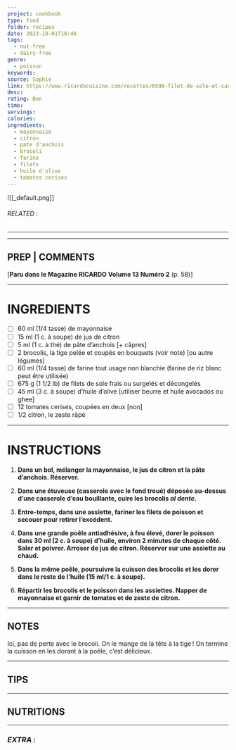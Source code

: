 ```yaml
---
project: cookbook
type: food
folder: recipes
date: 2023-10-01T16:46
tags:
  - nut-free
  - dairy-free
genre:
  - poisson
keywords: 
source: Sophie
link: https://www.ricardocuisine.com/recettes/6598-filet-de-sole-et-sauce-mayonnaise-citron-anchois
desc: 
rating: Bon
time: 
servings: 
calories: 
ingredients:
  - mayonnaise
  - citron
  - pate d'anchois
  - brocoli
  - farine
  - filets
  - huile d'olive
  - tomates cerises
---
```


![[_default.png]]
###### *RELATED* : 
---


---
## PREP | COMMENTS

[**Paru dans le Magazine RICARDO Volume 13 Numéro 2** (p. 58)]

---
# INGREDIENTS

- [ ] 60 ml (1/4 tasse) de mayonnaise
- [ ] 15 ml (1 c. à soupe) de jus de citron
- [ ] 5 ml (1 c. à thé) de pâte d’anchois [+ câpres]
- [ ] 2 brocolis, la tige pelée et coupés en bouquets (voir note) [ou autre légumes]
- [ ] 60 ml (1/4 tasse) de farine tout usage non blanchie (farine de riz blanc peut être utilisée)
- [ ] 675 g (1 1/2 lb) de filets de sole frais ou surgelés et décongelés
- [ ] 45 ml (3 c. à soupe) d’huile d’olive [utiliser beurre et huile avocados ou ghee]
- [ ] 12 tomates cerises, coupées en deux [non]
- [ ] 1/2 citron, le zeste râpé

---
# INSTRUCTIONS

1. **Dans un bol, mélanger la mayonnaise, le jus de citron et la pâte d’anchois. Réserver.**
    
2. **Dans une étuveuse (casserole avec le fond troué) déposée au-dessus d’une casserole d’eau bouillante, cuire les brocolis _al dente_.**
    
3. **Entre-temps, dans une assiette, fariner les filets de poisson et secouer pour retirer l’excédent.**
    
4. **Dans une grande poêle antiadhésive, à feu élevé, dorer le poisson dans 30 ml (2 c. à soupe) d’huile, environ 2 minutes de chaque côté. Saler et poivrer. Arroser de jus de citron. Réserver sur une assiette au chaud.**
    
5. **Dans la même poêle, poursuivre la cuisson des brocolis et les dorer dans le reste de l’huile (15 ml/1 c. à soupe).**
    
6. **Répartir les brocolis et le poisson dans les assiettes. Napper de mayonnaise et garnir de tomates et de zeste de citron.**

---
## NOTES

Ici, pas de perte avec le brocoli. On le mange de la tête à la tige ! On termine la cuisson en les dorant à la poêle, c’est délicieux.

---
## TIPS



---
## NUTRITIONS



---
### *EXTRA* :



